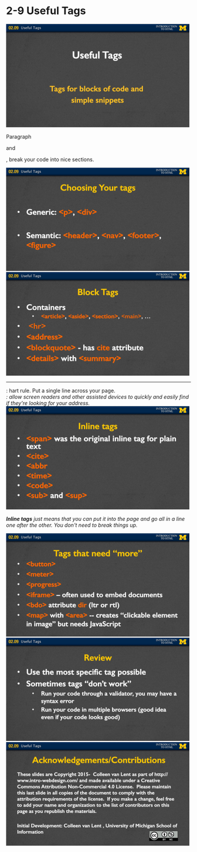 # 2-9 Useful Tags

<img src='https://github.com/siyinghan/Notes/raw/master/Web%20Design%20for%20Everybody%20(Coursera%20Specialization)/01%20Introduction%20to%20HTML5/Image/158.jpg' alt='158' width='500px' />

Paragraph <p> and <div>, break your code into nice sections.

<img src='https://github.com/siyinghan/Notes/raw/master/Web%20Design%20for%20Everybody%20(Coursera%20Specialization)/01%20Introduction%20to%20HTML5/Image/159.jpg' alt='159' width='500px' />

<img src='https://github.com/siyinghan/Notes/raw/master/Web%20Design%20for%20Everybody%20(Coursera%20Specialization)/01%20Introduction%20to%20HTML5/Image/160.jpg' alt='160' width='500px' />

<hr>: hart rule. Put a single line across your page.

<address>: allow screen readers and other assisted devices to quickly and easily find if they're looking for your address.

<img src='https://github.com/siyinghan/Notes/raw/master/Web%20Design%20for%20Everybody%20(Coursera%20Specialization)/01%20Introduction%20to%20HTML5/Image/161.jpg' alt='161' width='500px' />

**Inline tags** just means that you can put it into the page and go all in a line one after the other. You don't need to break things up.

<img src='https://github.com/siyinghan/Notes/raw/master/Web%20Design%20for%20Everybody%20(Coursera%20Specialization)/01%20Introduction%20to%20HTML5/Image/162.jpg' alt='162' width='500px' />

<img src='https://github.com/siyinghan/Notes/raw/master/Web%20Design%20for%20Everybody%20(Coursera%20Specialization)/01%20Introduction%20to%20HTML5/Image/163.jpg' alt='163' width='500px' />

<img src='https://github.com/siyinghan/Notes/raw/master/Web%20Design%20for%20Everybody%20(Coursera%20Specialization)/01%20Introduction%20to%20HTML5/Image/164.jpg' alt='164' width='500px' />
